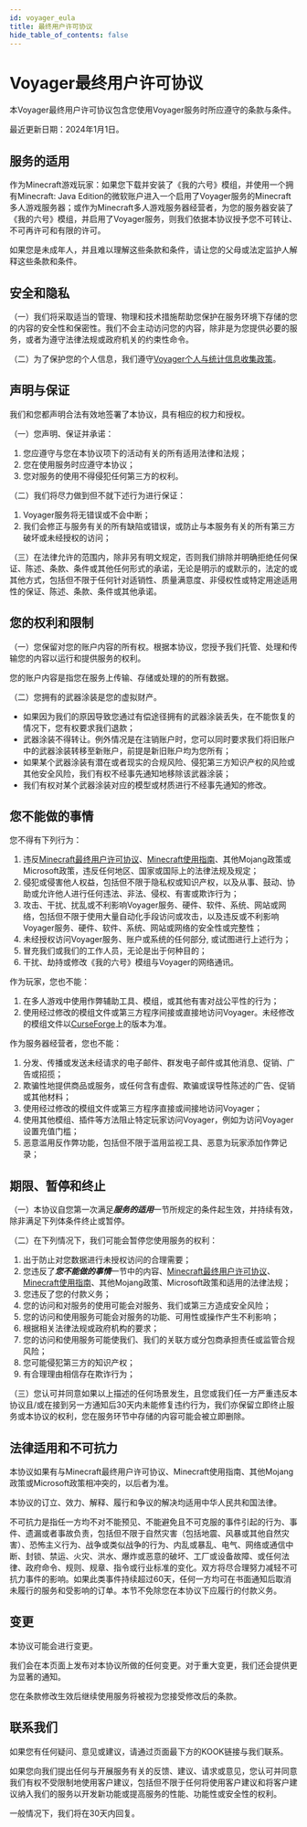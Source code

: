 ```yaml
---
id: voyager_eula
title: 最终用户许可协议
hide_table_of_contents: false 
---
```


# Voyager最终用户许可协议

本Voyager最终用户许可协议包含您使用Voyager服务时所应遵守的条款与条件。

最近更新日期：2024年1月1日。

## 服务的适用

作为Minecraft游戏玩家：如果您下载并安装了《我的六号》模组，并使用一个拥有Minecraft: Java Edition的微软账户进入一个启用了Voyager服务的Minecraft多人游戏服务器；或作为Minecraft多人游戏服务器经营者，为您的服务器安装了《我的六号》模组，并启用了Voyager服务，则我们依据本协议授予您不可转让、不可再许可和有限的许可。

如果您是未成年人，并且难以理解这些条款和条件，请让您的父母或法定监护人解释这些条款和条件。

## 安全和隐私

（一）我们将采取适当的管理、物理和技术措施帮助您保护在服务环境下存储的您的内容的安全性和保密性。我们不会主动访问您的内容，除非是为您提供必要的服务，或者为遵守法律法规或政府机关的约束性命令。

（二）为了保护您的个人信息，我们遵守[Voyager个人与统计信息收集政策](data_collect)。

## 声明与保证

我们和您都声明合法有效地签署了本协议，具有相应的权力和授权。

（一）您声明、保证并承诺：

1. 您应遵守与您在本协议项下的活动有关的所有适用法律和法规；
2. 您在使用服务时应遵守本协议；
3. 您对服务的使用不得侵犯任何第三方的权利。

（二）我们将尽力做到但不就下述行为进行保证：

1. Voyager服务将无错误或不会中断；
2. 我们会修正与服务有关的所有缺陷或错误，或防止与本服务有关的所有第三方破坏或未经授权的访问；

（三）在法律允许的范围内，除非另有明文规定，否则我们排除并明确拒绝任何保证、陈述、条款、条件或其他任何形式的承诺，无论是明示的或默示的，法定的或其他方式，包括但不限于任何针对适销性、质量满意度、非侵权性或特定用途适用性的保证、陈述、条款、条件或其他承诺。

## 您的权利和限制

（一）您保留对您的账户内容的所有权。根据本协议，您授予我们托管、处理和传输您的内容以运行和提供服务的权利。

您的账户内容是指您在服务上传输、存储或处理的的所有数据。

（二）您拥有的武器涂装是您的虚拟财产。

- 如果因为我们的原因导致您通过有偿途径拥有的武器涂装丢失，在不能恢复的情况下，您有权要求我们退款；
- 武器涂装不得转让。例外情况是在注销账户时，您可以同时要求我们将旧账户中的武器涂装转移至新账户，前提是新旧账户均为您所有；
- 如果某个武器涂装有潜在或者现实的合规风险、侵犯第三方知识产权的风险或其他安全风险，我们有权不经事先通知地移除该武器涂装；
- 我们有权对某个武器涂装对应的模型或材质进行不经事先通知的修改。

## 您不能做的事情

您不得有下列行为：

1. 违反[Minecraft最终用户许可协议](https://www.minecraft.net/en-us/eula)、[Minecraft使用指南](https://www.minecraft.net/en-us/usage-guidelines)、其他Mojang政策或Microsoft政策，违反任何地区、国家或国际上的法律法规及规定；
2. 侵犯或侵害他人权益，包括但不限于隐私权或知识产权，以及从事、鼓动、协助或允许他人进行任何违法、非法、侵权、有害或欺诈行为；
3. 攻击、干扰、扰乱或不利影响Voyager服务、硬件、软件、系统、网站或网络，包括但不限于使用大量自动化手段访问或攻击，以及违反或不利影响Voyager服务、硬件、软件、系统、网站或网络的安全性或完整性；
4. 未经授权访问Voyager服务、账户或系统的任何部分, 或试图进行上述行为；
5. 冒充我们或我们的工作人员，无论是出于何种目的；
6. 干扰、劫持或修改《我的六号》模组与Voyager的网络通讯。

作为玩家，您也不能：

1. 在多人游戏中使用作弊辅助工具、模组，或其他有害对战公平性的行为；
2. 使用经过修改的模组文件或第三方程序间接或直接地访问Voyager。未经修改的模组文件以[CurseForge](https://www.curseforge.com/minecraft/mc-mods/rainbow6/files)上的版本为准。


作为服务器经营者，您也不能：

1. 分发、传播或发送未经请求的电子邮件、群发电子邮件或其他消息、促销、广告或招揽；
2. 欺骗性地提供商品或服务，或任何含有虚假、欺骗或误导性陈述的广告、促销或其他材料；
3. 使用经过修改的模组文件或第三方程序直接或间接地访问Voyager；
4. 使用其他模组、插件等方法阻止特定玩家访问Voyager，例如为访问Voyager设置充值门槛；
5. 恶意滥用反作弊功能，包括但不限于滥用监视工具、恶意为玩家添加作弊记录；



## 期限、暂停和终止

（一）本协议自您第一次满足***服务的适用***一节所规定的条件起生效，并持续有效，除非满足下列体条件终止或暂停。

（二）在下列情况下，我们可能会暂停您使用服务的权利：

1. 出于防止对您数据进行未授权访问的合理需要；
2. 您违反了***您不能做的事情***一节中的内容、[Minecraft最终用户许可协议](https://www.minecraft.net/en-us/eula)、[Minecraft使用指南](https://www.minecraft.net/en-us/usage-guidelines)、其他Mojang政策、Microsoft政策和适用的法律法规；
3. 您违反了您的付款义务；
4. 您的访问和对服务的使用可能会对服务、我们或第三方造成安全风险；
5. 您的访问和使用服务可能会对服务的功能、可用性或操作产生不利影响；
6. 根据相关法律法规或政府机构的要求；
7. 您的访问和使用服务可能使我们、我们的关联方或分包商承担责任或监管合规风险；
8. 您可能侵犯第三方的知识产权；
9. 有合理理由相信存在欺诈行为；

（三）您认可并同意如果以上描述的任何场景发生，且您或我们任一方严重违反本协议且/或在接到另一方通知后30天内未能修复违约行为，我们亦保留立即终止服务或本协议的权利，您在服务环节中存储的内容可能会被立即删除。

## 法律适用和不可抗力

本协议如果有与Minecraft最终用户许可协议、Minecraft使用指南、其他Mojang政策或Microsoft政策相冲突的，以后者为准。

本协议的订立、效力、解释、履行和争议的解决均适用中华人民共和国法律。

不可抗力是指任一方均不对不能预见、不能避免且不可克服的事件引起的行为、事件、遗漏或者事故负责，包括但不限于自然灾害（包括地震、风暴或其他自然灾害）、恐怖主义行为、战争或类似战争的行为、内乱或暴乱、电气、网络或通信中断、封锁、禁运、火灾、洪水、爆炸或恶意的破坏、工厂或设备故障、或任何法律、政府命令、规则、规章、指令或行业标准的变化。双方将尽合理努力减轻不可抗力事件的影响。如果此类事件持续超过60天，任何一方均可在书面通知后取消未履行的服务和受影响的订单。本节不免除您在本协议下应履行的付款义务。

## 变更

本协议可能会进行变更。

我们会在本页面上发布对本协议所做的任何变更。对于重大变更，我们还会提供更为显著的通知。

您在条款修改生效后继续使用服务将被视为您接受修改后的条款。

## 联系我们

如果您有任何疑问、意见或建议，请通过页面最下方的KOOK链接与我们联系。

如果您向我们提出任何与开展服务有关的反馈、建议、请求或意见，您认可并同意我们有权不受限制地使用客户建议，包括但不限于任何将使用客户建议和将客户建议纳入我们的服务以开发新功能或提高服务的性能、功能性或安全性的权利。

一般情况下，我们将在30天内回复。
